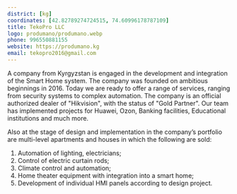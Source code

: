 ```yaml
---
district: [kg]
coordinates: [42.82789274724515, 74.60996178787109]
title: TekoPro LLC
logo: produmano/produmano.webp
phone: 996550881155
website: https://produmano.kg
email: tekopro2016@gmail.com
---
```


A company from Kyrgyzstan is engaged in the development and integration of the Smart Home system. The company was founded on ambitious beginnings in 2016. Today we are ready to offer a range of services, ranging from security systems to complex automation. The company is an official authorized dealer of "Hikvision", with the status of "Gold Partner".
Our team has implemented projects for Huawei, Ozon, Banking facilities, Educational institutions and much more.


Also at the stage of design and implementation in the company’s portfolio are multi-level apartments and houses in which the following are sold:
1. Automation of lighting, electricians;
2. Control of electric curtain rods;
3. Climate control and automation;
4. Home theater equipment with integration into a smart home;
5. Development of individual HMI panels according to design project.
